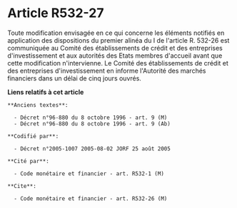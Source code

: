 # Article R532-27

Toute modification envisagée en ce qui concerne les éléments notifiés en application des dispositions du premier alinéa du I
de l'article R. 532-26 est communiquée au Comité des établissements de crédit et des entreprises d'investissement et aux
autorités des Etats membres d'accueil avant que cette modification n'intervienne. Le Comité des établissements de crédit et
des entreprises d'investissement en informe l'Autorité des marchés financiers dans un délai de cinq jours ouvrés.

**Liens relatifs à cet article**

	**Anciens textes**:

	  - Décret n°96-880 du 8 octobre 1996 - art. 9 (M)
	  - Décret n°96-880 du 8 octobre 1996 - art. 9 (Ab)

	**Codifié par**:

	  - Décret n°2005-1007 2005-08-02 JORF 25 août 2005

	**Cité par**:

	  - Code monétaire et financier - art. R532-1 (M)

	**Cite**:

	  - Code monétaire et financier - art. R532-26 (M)
